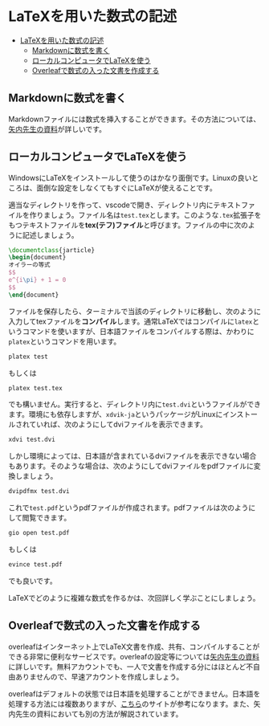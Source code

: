 # LaTeXを用いた数式の記述

- [LaTeXを用いた数式の記述](#latexを用いた数式の記述)
  - [Markdownに数式を書く](#markdownに数式を書く)
  - [ローカルコンピュータでLaTeXを使う](#ローカルコンピュータでlatexを使う)
  - [Overleafで数式の入った文書を作成する](#overleafで数式の入った文書を作成する)

## Markdownに数式を書く

Markdownファイルには数式を挿入することができます。その方法については、[矢内先生の資料](https://yukiyanai.github.io/mathseminar1/latex.html)が詳しいです。

## ローカルコンピュータでLaTeXを使う

WindowsにLaTeXをインストールして使うのはかなり面倒です。Linuxの良いところは、面倒な設定をしなくてもすぐにLaTeXが使えることです。

適当なディレクトリを作って、vscodeで開き、ディレクトリ内にテキストファイルを作りましょう。ファイル名は`test.tex`とします。このような`.tex`拡張子をもつテキストファイルを**tex(テフ)ファイル**と呼びます。ファイルの中に次のように記述しましょう。

```latex
\documentclass{jarticle}
\begin{document}
オイラーの等式
$$
e^{i\pi} + 1 = 0
$$
\end{document}
```

ファイルを保存したら、ターミナルで当該のディレクトリに移動し、次のように入力してtexファイルを**コンパイル**します。通常LaTeXではコンパイルに`latex`というコマンドを使いますが、日本語ファイルをコンパイルする際は、かわりに`platex`というコマンドを用います。

```bash
platex test
```

もしくは

```bash
platex test.tex
```

でも構いません。実行すると、ディレクトリ内に`test.dvi`というファイルができます。環境にも依存しますが、`xdvik-ja`というパッケージがLinuxにインストールされていれば、次のようにしてdviファイルを表示できます。

```bash
xdvi test.dvi
```

しかし環境によっては、日本語が含まれているdviファイルを表示できない場合もあります。そのような場合は、次のようにしてdviファイルをpdfファイルに変換しましょう。

```bash
dvipdfmx test.dvi
```

これで`test.pdf`というpdfファイルが作成されます。pdfファイルは次のようにして閲覧できます。

```bash
gio open test.pdf
```

もしくは

```bash
evince test.pdf
```

でも良いです。

LaTeXでどのように複雑な数式を作るかは、次回詳しく学ぶことにしましょう。

## Overleafで数式の入った文書を作成する

overleafはインターネット上でLaTeX文書を作成、共有、コンパイルすることができる非常に便利なサービスです。overleafの設定等については[矢内先生の資料](https://yukiyanai.github.io/mathseminar1/overleaf.html)に詳しいです。無料アカウントでも、一人で文書を作成する分にはほとんど不自由ありませんので、早速アカウントを作成しましょう。

overleafはデフォルトの状態では日本語を処理することができません。日本語を処理する方法には複数ありますが、[こちら](https://zenn.dev/daisuke23/articles/overleaf-japanese)のサイトが参考になります。また、矢内先生の資料においても別の方法が解説されています。
